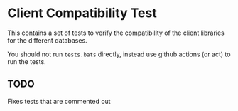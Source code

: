 # Client Compatibility Test

This contains a set of tests to verify the compatibility of the client libraries for the different databases.

You should not run `tests.bats` directly, instead use github actions (or act) to run the tests.

## TODO

Fixes tests that are commented out